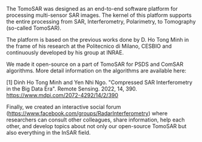 The TomoSAR was designed as an end-to-end software platform for processing 
multi-sensor SAR images. The kernel of this platform supports the entire 
processing from SAR, Interferometry, Polarimetry, to Tomography (so-called TomoSAR). 

The platform is based on the previous works done by D. Ho Tong Minh in the
frame of his research at the Politecnico di Milano, CESBIO and continuously
developed by his group at INRAE.

We made it open-source on a part of TomoSAR for PSDS and ComSAR algorithms. 
More detail information on the algorithms are available here: 

[1] Dinh Ho Tong Minh and Yen Nhi Ngo. "Compressed SAR Interferometry in the Big Data Era". Remote Sensing.  2022, 14, 390. https://www.mdpi.com/2072-4292/14/2/390 

Finally, we created an interactive social forum (https://www.facebook.com/groups/RadarInterferometry) 
where researchers can consult other colleagues, share information, help each other, 
and develop topics about not only our open-source TomoSAR but also everything in the InSAR field. 

